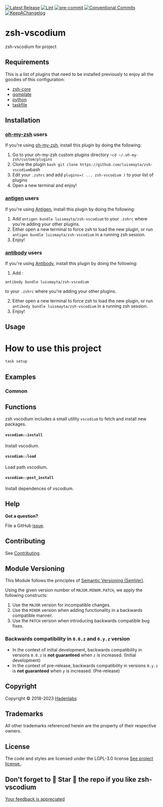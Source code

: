 <!--


  ** DO NOT EDIT THIS FILE
  **
  ** 1) Make all changes to `provision/generator/README.yaml`
  ** 2) Run`task readme` to rebuild this file.
  **
  ** (We maintain HUNDREDS of open source projects. This is how we maintain our sanity.)
  **


  -->

[![Latest Release](https://img.shields.io/github/release/luismayta/zsh-vscodium)](https://github.com/luismayta/zsh-vscodium/releases) [![Lint](https://img.shields.io/github/workflow/status/luismayta/zsh-vscodium/lint-code)](https://github.com/luismayta/zsh-vscodium/actions?workflow=lint-code) [![pre-commit](https://img.shields.io/badge/pre--commit-enabled-brightgreen?logo=pre-commit&logoColor=white)](https://github.com/pre-commit/pre-commit) [![Conventional Commits](https://img.shields.io/badge/Conventional%20Commits-1.0.0-yellow)](https://conventionalcommits.org) [![KeepAChangelog](https://img.shields.io/badge/changelog-Keep%20a%20Changelog%20v1.0.0-orange)](https://keepachangelog.com)

# zsh-vscodium

zsh-vscodium for project

## Requirements

This is a list of plugins that need to be installed previously to enjoy all the goodies of this configuration:

- [zsh-core](https://github.com/hadenlabs/zsh-core)
- [gomplate](https://github.com/hairyhenderson/gomplate)
- [python](https://www.python.org)
- [taskfile](https://github.com/go-task/task)

## Installation

<!-- Space: Projects -->
<!-- Parent: ZshVscodium -->
<!-- Title: Installation Oh-My-Zsh ZshVscodium -->
<!-- Label: ZshVscodium -->
<!-- Label: Project -->
<!-- Label: Installation -->
<!-- Label: Oh-My-Zsh -->
<!-- Include: docs/disclaimer.md -->
<!-- Include: ac:toc -->

### [oh-my-zsh](https://github.com/ohmyzsh/ohmyzsh) users

If you're using [oh-my-zsh](https://github.com/ohmyzsh/ohmyzsh), install this plugin by doing the following:

1.  Go to your oh-my-zsh custom plugins directory -`cd ~/.oh-my-zsh/custom/plugins`
2.  Clone the plugin `bash git clone https://github.com/luismayta/zsh-vscodium`bash
3.  Edit your `.zshrc` and add `plugins=( ... zsh-vscodium )` to your list of plugins
4.  Open a new terminal and enjoy!
    <!-- Space: Projects -->
    <!-- Parent: ZshVscodium -->
    <!-- Title: Installation Antigen ZshVscodium -->
    <!-- Label: ZshVscodium -->
    <!-- Label: Project -->
    <!-- Label: Installation -->
    <!-- Label: Antigen -->
    <!-- Include: docs/disclaimer.md -->
    <!-- Include: ac:toc -->

### [antigen](https://github.com/zsh-users/antigen) users

If you're using [Antigen](https://github.com/zsh-users/antigen), install this plugin by doing the following:

1.  Add `antigen bundle luismayta/zsh-vscodium` to your `.zshrc` where you're adding your other plugins.
2.  Either open a new terminal to force zsh to load the new plugin, or run `antigen bundle luismayta/zsh-vscodium` in a running zsh session.
3.  Enjoy!
    <!-- Space: Projects -->
    <!-- Parent: ZshVscodium -->
    <!-- Title: Installation Antibody ZshVscodium -->
    <!-- Label: ZshVscodium -->
    <!-- Label: Project -->
    <!-- Label: Installation -->
    <!-- Include: docs/disclaimer.md -->
    <!-- Include: ac:toc -->

### [antibody](https://github.com/getantibody/antibody) users

If you're using [Antibody](https://github.com/getantibody/antibody), install this plugin by doing the following:

1. Add :

```{.sourceCode .bash}
antibody bundle luismayta/zsh-vscodium
```

to your `.zshrc` where you're adding your other plugins.

2. Either open a new terminal to force zsh to load the new plugin, or run `antibody bundle luismayta/zsh-vscodium` in a running zsh session.
3. Enjoy!

## Usage

# How to use this project

```bash
task setup
```

## Examples

<!-- Space: Projects -->
<!-- Parent: ZshVscodium -->
<!-- Title: Examples ZshVscodium -->
<!-- Label: Examples -->
<!-- Include: ./../disclaimer.md -->
<!-- Include: ac:toc -->

### Common

 <!-- Space: Projects -->
<!-- Parent: ZshVscodium -->
<!-- Title: Functions ZshVscodium -->
<!-- Label: Functions -->
<!-- Include: disclaimer.md -->
<!-- Include: ac:toc -->

## Functions

zsh vscodium includes a small utility `vscodium` to fetch and install new packages.

#### `vscodium::install`

Install vscodium.

#### `vscodium::load`

Load path vscodium.

#### `vscodium::post_install`

Install dependences of vscodium.

## Help

**Got a question?**

File a GitHub [issue](https://github.com/luismayta/zsh-vscodium/issues).

## Contributing

See [Contributing](./docs/contributing.md).

## Module Versioning

This Module follows the principles of [Semantic Versioning (SemVer)](https://semver.org/).

Using the given version number of `MAJOR.MINOR.PATCH`, we apply the following constructs:

1. Use the `MAJOR` version for incompatible changes.
1. Use the `MINOR` version when adding functionality in a backwards compatible manner.
1. Use the `PATCH` version when introducing backwards compatible bug fixes.

### Backwards compatibility in `0.0.z` and `0.y.z` version

- In the context of initial development, backwards compatibility in versions `0.0.z` is **not guaranteed** when `z` is increased. (Initial development)
- In the context of pre-release, backwards compatibility in versions `0.y.z` is **not guaranteed** when `y` is increased. (Pre-release)

## Copyright

Copyright © 2018-2023 [Hadenlabs](https://hadenlabs.com)

## Trademarks

All other trademarks referenced herein are the property of their respective owners.

## License

The code and styles are licensed under the LGPL-3.0 license [See project license.](LICENSE).

## Don't forget to 🌟 Star 🌟 the repo if you like zsh-vscodium

[Your feedback is appreciated](https://github.com/luismayta/zsh-vscodium/issues)


<!-- Security scan triggered at 2025-09-02 16:00:42 -->

<!-- Security scan triggered at 2025-09-09 06:06:15 -->